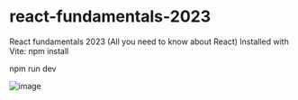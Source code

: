 # react-fundamentals-2023
React fundamentals 2023 (All you need to know about React)
Installed with Vite: 
  npm install
  
  npm run dev
  
  ![image](https://github.com/IndriesAndrei/react-fundamentals-2023/assets/24415865/d71bb841-bb29-4e15-b9cc-99c8e2dfc299)
